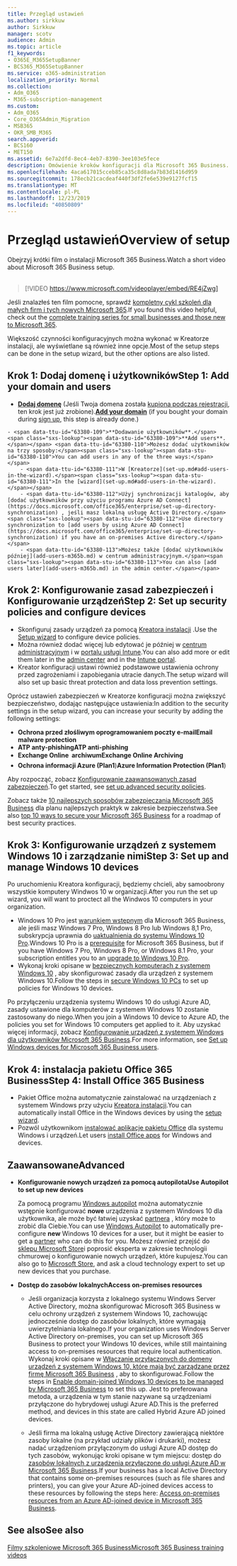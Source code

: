 ```yaml
---
title: Przegląd ustawień
ms.author: sirkkuw
author: Sirkkuw
manager: scotv
audience: Admin
ms.topic: article
f1_keywords:
- O365E_M365SetupBanner
- BCS365_M365SetupBanner
ms.service: o365-administration
localization_priority: Normal
ms.collection:
- Adm_O365
- M365-subscription-management
ms.custom:
- Adm_O365
- Core_O365Admin_Migration
- MSB365
- OKR_SMB_M365
search.appverid:
- BCS160
- MET150
ms.assetid: 6e7a2dfd-8ec4-4eb7-8390-3ee103e5fece
description: Omówienie kroków konfiguracji dla Microsoft 365 Business.
ms.openlocfilehash: 4aca617015cceb85ca35c8d8ada7b83d1416d959
ms.sourcegitcommit: 178ecb21cacdeaf440f3df2fe6e539e9127fcf15
ms.translationtype: MT
ms.contentlocale: pl-PL
ms.lasthandoff: 12/23/2019
ms.locfileid: "40850809"
---
```

# <a name="overview-of-setup"></a><span data-ttu-id="63380-103">Przegląd ustawień</span><span class="sxs-lookup"><span data-stu-id="63380-103">Overview of setup</span></span>

<span data-ttu-id="63380-104">Obejrzyj krótki film o instalacji Microsoft 365 Business.</span><span class="sxs-lookup"><span data-stu-id="63380-104">Watch a short video about Microsoft 365 Business setup.</span></span><br><br>

> [!VIDEO https://www.microsoft.com/videoplayer/embed/RE4jZwg] 

<span data-ttu-id="63380-105">Jeśli znalazłeś ten film pomocne, sprawdź [kompletny cykl szkoleń dla małych firm i tych nowych Microsoft 365](https://support.office.com/article/6ab4bbcd-79cf-4000-a0bd-d42ce4d12816).</span><span class="sxs-lookup"><span data-stu-id="63380-105">If you found this video helpful, check out the [complete training series for small businesses and those new to Microsoft 365](https://support.office.com/article/6ab4bbcd-79cf-4000-a0bd-d42ce4d12816).</span></span>

<span data-ttu-id="63380-106">Większość czynności konfiguracyjnych można wykonać w Kreatorze instalacji, ale wyświetlane są również inne opcje.</span><span class="sxs-lookup"><span data-stu-id="63380-106">Most of the setup steps can be done in the setup wizard, but the other options are also listed.</span></span>

## <a name="step-1-add-your-domain-and-users"></a><span data-ttu-id="63380-107">Krok 1: Dodaj domenę i użytkowników</span><span class="sxs-lookup"><span data-stu-id="63380-107">Step 1: Add your domain and users</span></span>

   - <span data-ttu-id="63380-108">**[Dodaj domenę](set-up.md#add-your-domain-to-personalize-sign-in)** (Jeśli Twoja domena została [kupiona podczas rejestracji](sign-up.md), ten krok jest już zrobione).</span><span class="sxs-lookup"><span data-stu-id="63380-108">**[Add your domain](set-up.md#add-your-domain-to-personalize-sign-in)** (if you bought your domain during [sign up](sign-up.md), this step is already done.)</span></span>

    - <span data-ttu-id="63380-109">**Dodawanie użytkowników**.</span><span class="sxs-lookup"><span data-stu-id="63380-109">**Add users**.</span></span> <span data-ttu-id="63380-110">Możesz dodać użytkowników na trzy sposoby:</span><span class="sxs-lookup"><span data-stu-id="63380-110">You can add users in any of the three ways:</span></span>
        - <span data-ttu-id="63380-111">W [Kreatorze](set-up.md#add-users-in-the-wizard).</span><span class="sxs-lookup"><span data-stu-id="63380-111">In the [wizard](set-up.md#add-users-in-the-wizard).</span></span>
        - <span data-ttu-id="63380-112">Użyj synchronizacji katalogów, aby [dodać użytkowników przy użyciu programu Azure AD Connect](https://docs.microsoft.com/office365/enterprise/set-up-directory-synchronization) , jeśli masz lokalną usługę Active Directory.</span><span class="sxs-lookup"><span data-stu-id="63380-112">Use directory synchronization to [add users by using Azure AD Connect](https://docs.microsoft.com/office365/enterprise/set-up-directory-synchronization) if you have an on-premises Active directory.</span></span>
        - <span data-ttu-id="63380-113">Możesz także [dodać użytkowników później](add-users-m365b.md) w centrum administracyjnym.</span><span class="sxs-lookup"><span data-stu-id="63380-113">You can also [add users later](add-users-m365b.md) in the admin center.</span></span>
## <a name="step-2-set-up-security-policies-and-configure-devices"></a><span data-ttu-id="63380-114">Krok 2: Konfigurowanie zasad zabezpieczeń i Konfigurowanie urządzeń</span><span class="sxs-lookup"><span data-stu-id="63380-114">Step 2: Set up security policies and configure devices</span></span> 

  - <span data-ttu-id="63380-115">Skonfiguruj zasady urządzeń za pomocą [Kreatora instalacji](set-up.md#protect-your-organization) .</span><span class="sxs-lookup"><span data-stu-id="63380-115">Use the [Setup wizard](set-up.md#protect-your-organization) to configure device policies.</span></span> 
  - <span data-ttu-id="63380-116">Można również dodać więcej lub edytować je później w [centrum administracyjnym](view-policies-and-devices.md) i w [portalu usługi Intune](https://docs.microsoft.com/intune/tutorial-walkthrough-intune-portal).</span><span class="sxs-lookup"><span data-stu-id="63380-116">You can also add more or edit them later in the [admin center](view-policies-and-devices.md) and in the [Intune portal](https://docs.microsoft.com/intune/tutorial-walkthrough-intune-portal).</span></span>
  - <span data-ttu-id="63380-117">Kreator konfiguracji ustawi również podstawowe ustawienia ochrony przed zagrożeniami i zapobiegania utracie danych.</span><span class="sxs-lookup"><span data-stu-id="63380-117">The setup wizard will also set up basic threat protection and data loss prevention settings.</span></span>
  
  <span data-ttu-id="63380-118">Oprócz ustawień zabezpieczeń w Kreatorze konfiguracji można zwiększyć bezpieczeństwo, dodając następujące ustawienia:</span><span class="sxs-lookup"><span data-stu-id="63380-118">In addition to the security settings in the setup wizard, you can increase your security by adding the following settings:</span></span>

- <span data-ttu-id="63380-119">**Ochrona przed złośliwym oprogramowaniem poczty e-mail**</span><span class="sxs-lookup"><span data-stu-id="63380-119">**Email malware protection**</span></span>
- <span data-ttu-id="63380-120">**ATP anty-phishing**</span><span class="sxs-lookup"><span data-stu-id="63380-120">**ATP anti-phishing**</span></span>
- <span data-ttu-id="63380-121">**Exchange Online  archiwum**</span><span class="sxs-lookup"><span data-stu-id="63380-121">**Exchange Online Archiving**</span></span>
- <span data-ttu-id="63380-122">**Ochrona informacji Azure (Plan1**)</span><span class="sxs-lookup"><span data-stu-id="63380-122">**Azure Information Protection (Plan1**)</span></span>

<span data-ttu-id="63380-123">Aby rozpocząć, zobacz [Konfigurowanie zaawansowanych zasad zabezpieczeń](set-up-advanced-security.md).</span><span class="sxs-lookup"><span data-stu-id="63380-123">To get started, see [set up advanced security policies](set-up-advanced-security.md).</span></span>

<span data-ttu-id="63380-124">Zobacz także [10 najlepszych sposobów zabezpieczania Microsoft 365 Business](https://docs.microsoft.com/office365/admin/security-and-compliance/secure-your-business-data) dla planu najlepszych praktyk w zakresie bezpieczeństwa.</span><span class="sxs-lookup"><span data-stu-id="63380-124">See also [top 10 ways to secure your Microsoft 365 Business](https://docs.microsoft.com/office365/admin/security-and-compliance/secure-your-business-data) for a roadmap of best security practices.</span></span>

## <a name="step-3-set-up-and-manage-windows-10-devices"></a><span data-ttu-id="63380-125">Krok 3: Konfigurowanie urządzeń z systemem Windows 10 i zarządzanie nimi</span><span class="sxs-lookup"><span data-stu-id="63380-125">Step 3: Set up and manage Windows 10 devices</span></span>

<span data-ttu-id="63380-126">Po uruchomieniu Kreatora konfiguracji, będziemy chcieli, aby samoobrony wszystkie komputery Windwos 10 w organizacji.</span><span class="sxs-lookup"><span data-stu-id="63380-126">After you run the set up wizard, you will want to proctect all the Windwos 10 computers in your organization.</span></span>
  
- <span data-ttu-id="63380-127">Windows 10 Pro jest [warunkiem wstępnym](pre-requisites-for-data-protection.md) dla Microsoft 365 Business, ale jeśli masz Windows 7 Pro, Windows 8 Pro lub Windows 8,1 Pro, subskrypcja uprawnia do [uaktualnienia do systemu Windows 10 Pro](https://docs.microsoft.com/microsoft-365/business/upgrade-to-windows-pro-creators-update).</span><span class="sxs-lookup"><span data-stu-id="63380-127">Windows 10 Pro is a [prerequisite](pre-requisites-for-data-protection.md) for Microsoft 365 Business, but if you have Windows 7 Pro, Windows 8 Pro, or Windows 8.1 Pro, your subscription entitles you to an [upgrade to  Windows 10 Pro](https://docs.microsoft.com/microsoft-365/business/upgrade-to-windows-pro-creators-update).</span></span>
- <span data-ttu-id="63380-128">Wykonaj kroki opisane w [bezpiecznych komputerach z systemem Windows 10](secure-win-10-pcs.md) , aby skonfigurować zasady dla urządzeń z systemem Windows 10.</span><span class="sxs-lookup"><span data-stu-id="63380-128">Follow the steps in [secure Windows 10 PCs](secure-win-10-pcs.md) to set up policies for Windows 10 devices.</span></span>

<span data-ttu-id="63380-129">Po przyłączeniu urządzenia systemu Windows 10 do usługi Azure AD, zasady ustawione dla komputerów z systemem Windows 10 zostanie zastosowany do niego.</span><span class="sxs-lookup"><span data-stu-id="63380-129">When you join a Windows 10 device to Azure AD, the policies you set for Windows 10 computers get applied to it.</span></span> <span data-ttu-id="63380-130">Aby uzyskać więcej informacji, zobacz [Konfigurowanie urządzeń z systemem Windows dla użytkowników Microsoft 365 Business](set-up-windows-devices.md).</span><span class="sxs-lookup"><span data-stu-id="63380-130">For more information, see [Set up Windows devices for Microsoft 365 Business users](set-up-windows-devices.md).</span></span>

## <a name="step-4-install-office-365-business"></a><span data-ttu-id="63380-131">Krok 4: instalacja pakietu Office 365 Business</span><span class="sxs-lookup"><span data-stu-id="63380-131">Step 4: Install Office 365 Business</span></span>
- <span data-ttu-id="63380-132">Pakiet Office można automatycznie zainstalować na urządzeniach z systemem Windows przy użyciu [Kreatora instalacji](set-up.md#deploy-office-365-client-apps).</span><span class="sxs-lookup"><span data-stu-id="63380-132">You can automatically install Office in the Windows devices by using the [setup wizard](set-up.md#deploy-office-365-client-apps).</span></span>
- <span data-ttu-id="63380-133">Pozwól użytkownikom [instalować aplikacje pakietu Office](https://docs.microsoft.com/office365/admin/setup/install-applications) dla systemu Windows i urządzeń.</span><span class="sxs-lookup"><span data-stu-id="63380-133">Let users [install Office apps](https://docs.microsoft.com/office365/admin/setup/install-applications) for Windows and devices.</span></span>
     
## <a name="advanced"></a><span data-ttu-id="63380-134">Zaawansowane</span><span class="sxs-lookup"><span data-stu-id="63380-134">Advanced</span></span>
- <span data-ttu-id="63380-135">**Konfigurowanie nowych urządzeń za pomocą autopilota**</span><span class="sxs-lookup"><span data-stu-id="63380-135">**Use Autopilot to set up new devices**</span></span>
            
     <span data-ttu-id="63380-136">Za pomocą programu [Windows autopilot](add-autopilot-devices-and-profile.md) można automatycznie wstępnie konfigurować **nowe** urządzenia z systemem Windows 10 dla użytkownika, ale może być łatwiej uzyskać [partnera](https://www.microsoft.com/solution-providers/search) , który może to zrobić dla Ciebie.</span><span class="sxs-lookup"><span data-stu-id="63380-136">You can use [Windows Autopilot](add-autopilot-devices-and-profile.md) to automatically pre-configure **new** Windows 10 devices for a user, but it might be easier to get a [partner](https://www.microsoft.com/solution-providers/search) who can do this for you.</span></span> <span data-ttu-id="63380-137">Możesz również przejść do [sklepu Microsoft Store](https://go.microsoft.com/fwlink/?linkid=874598)i poprosić eksperta w zakresie technologii chmurowej o konfigurowanie nowych urządzeń, które kupujesz.</span><span class="sxs-lookup"><span data-stu-id="63380-137">You can also go to [Microsoft Store](https://go.microsoft.com/fwlink/?linkid=874598), and ask a cloud technology expert to set up new devices that you purchase.</span></span>

- <span data-ttu-id="63380-138">**Dostęp do zasobów lokalnych**</span><span class="sxs-lookup"><span data-stu-id="63380-138">**Access on-premises resources**</span></span>

     - <span data-ttu-id="63380-139">Jeśli organizacja korzysta z lokalnego systemu Windows Server Active Directory, można skonfigurować Microsoft 365 Business w celu ochrony urządzeń z systemem Windows 10, zachowując jednocześnie dostęp do zasobów lokalnych, które wymagają uwierzytelniania lokalnego.</span><span class="sxs-lookup"><span data-stu-id="63380-139">If your organization uses Windows Server Active Directory on-premises, you can set up Microsoft 365 Business to protect your Windows 10 devices, while still maintaining access to on-premises resources that require local authentication.</span></span> <span data-ttu-id="63380-140">Wykonaj kroki opisane w [Włączanie przyłączonych do domeny urządzeń z systemem Windows 10, które mają być zarządzane przez firmę Microsoft 365 Business](manage-windows-devices.md) , aby to skonfigurować.</span><span class="sxs-lookup"><span data-stu-id="63380-140">Follow the steps in [Enable domain-joined Windows 10 devices to be managed by Microsoft 365 Business](manage-windows-devices.md) to set this up.</span></span> <span data-ttu-id="63380-141">Jest to preferowana metoda, a urządzenia w tym stanie nazywane są urządzeniami przyłączone do hybrydowej usługi Azure AD.</span><span class="sxs-lookup"><span data-stu-id="63380-141">This is the preferred method, and devices in this state are called Hybrid Azure AD joined devices.</span></span>

    - <span data-ttu-id="63380-142">Jeśli firma ma lokalną usługę Active Directory zawierającą niektóre zasoby lokalne (na przykład udziały plików i drukarki), możesz nadać urządzeniom przyłączonym do usługi Azure AD dostęp do tych zasobów, wykonując kroki opisane w tym miejscu: dostęp do [zasobów lokalnych z urządzenia przyłączone do usługi Azure AD w Microsoft 365 Business](access-resources.md).</span><span class="sxs-lookup"><span data-stu-id="63380-142">If your business has a local Active Directory that contains some on-premises resources (such as file shares and printers), you can give your Azure AD-joined devices access to these resources by following the steps here: [Access on-premises resources from an Azure AD-joined device in Microsoft 365 Business](access-resources.md).</span></span>

## <a name="see-also"></a><span data-ttu-id="63380-143">See also</span><span class="sxs-lookup"><span data-stu-id="63380-143">See also</span></span>

[<span data-ttu-id="63380-144">Filmy szkoleniowe Microsoft 365 Business</span><span class="sxs-lookup"><span data-stu-id="63380-144">Microsoft 365 Business training videos</span></span>](https://support.office.com/article/6ab4bbcd-79cf-4000-a0bd-d42ce4d12816)
